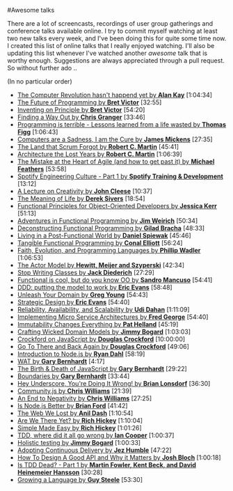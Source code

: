 #Awesome talks

There are a lot of screencasts, recordings of user group gatherings and conference talks available online. I try to commit myself watching at least two new talks every week, and I've been doing this for quite some time now. I created this list of online talks that I really enjoyed watching. I'll also be updating this list whenever I've watched another *awesome* talk that is worthy enough. Suggestions are always appreciated through a pull request. So without further ado ..

(In no particular order)

* [The Computer Revolution hasn't happend yet by **Alan Kay**](https://www.youtube.com/watch?v=oKg1hTOQXoY) [1:04:34]
* [The Future of Programming by **Bret Victor**](https://vimeo.com/71278954) [32:55]
* [Inventing on Principle by **Bret Victor**](https://vimeo.com/36579366) [54:20]
* [Finding a Way Out by **Chris Granger**](http://www.infoq.com/presentations/reimagining-software) [33:46]
* [Programming is terrible - Lessons learned from a life wasted by **Thomas Figg**](https://www.youtube.com/watch?v=csyL9EC0S0c) [1:06:43]
* [Computers are a Sadness, I am the Cure by **James Mickens**](https://vimeo.com/95066828) [27:35]
* [The Land that Scrum Forgot by **Robert C. Martin**](https://www.youtube.com/watch?v=hG4LH6P8Syk) [45:41]
* [Architecture the Lost Years by **Robert C. Martin**](http://www.confreaks.com/videos/759-rubymidwest2011-keynote-architecture-the-lost-years) [1:06:39]
* [The Mistake at the Heart of Agile (and how to get past it) by **Michael Feathers**](http://ndc2011.macsimum.no/mp4/Day1%20Wednesday/Track4%201500-1600.mp4) [53:58]
* [Spotify Engineering Culture - Part 1 by **Spotify Training & Development**](https://vimeo.com/85490944) [13:12]
* [A Lecture on Creativity by **John Cleese**](https://www.youtube.com/watch?v=yAwDWe7OIF8) [10:37]
* [The Meaning of Life by **Derek Sivers**](https://www.youtube.com/watch?v=zzcCWEb-tyk) [18:54]
* [Functional Principles for Object-Oriented Developers by **Jessica Kerr**](http://www.youtube.com/watch?v=pMGY9ViIGNU) [51:13]
* [Adventures in Functional Programming by **Jim Weirich**](https://vimeo.com/45140590) [50:34]
* [Deconstructing Functional Programming by **Gilad Bracha**](http://www.infoq.com/presentations/functional-pros-cons) [48:33]
* [Living in a Post-Functional World by **Daniel Spiewak**](http://www.infoq.com/presentations/post-functional-scala-clojure-haskell) [45:46]
* [Tangible Functional Programming by **Conal Elliott**](https://www.youtube.com/watch?v=faJ8N0giqzw) [56:24]
* [Faith, Evolution, and Programming Languages by **Phillip Wadler**](https://www.youtube.com/watch?v=8frGknO8rIg) [1:06:53]
* [The Actor Model by **Hewitt, Meijer and Szyperski**](http://channel9.msdn.com/Shows/Going+Deep/Hewitt-Meijer-and-Szyperski-The-Actor-Model-everything-you-wanted-to-know-but-were-afraid-to-ask) [42:34]
* [Stop Writing Classes by **Jack Diederich**](http://pyvideo.org/video/880/stop-writing-classes) [27:29]
* [Functional is cool, but do you know OO by **Sandro Mancuso**](http://www.parleys.com/play/51aa0172e4b01033a7e4b67a/) [54:41]
* [DDD: putting the model to work by **Eric Evans**](http://www.infoq.com/presentations/model-to-work-evans) [58:48]
* [Unleash Your Domain by **Greg Young**](https://vimeo.com/19428577) [54:43]
* [Strategic Design by **Eric Evans**](http://www.infoq.com/presentations/strategic-design-evans) [54:40]
* [Reliability, Availability, and Scalability by **Udi Dahan**](https://vimeo.com/6222577) [1:11:09]
* [Implementing Micro Service Architectures by **Fred George**](https://vimeo.com/79866979) [54:40]
* [Immutability Changes Everything by **Pat Helland**](http://vimeo.com/52831373) [45:19]
* [Crafting Wicked Domain Models by **Jimmy Bogard**](https://vimeo.com/43598193) [1:03:03]
* [Crockford on JavaScript by **Douglas Crockford**](https://www.youtube.com/playlist?list=PL7664379246A246CB) [10:00:00]
* [Go To There and Back Again by **Douglas Crockford**](http://vimeo.com/78893726) [49:06]
* [Introduction to Node.js by **Ryan Dahl**](https://www.youtube.com/watch?v=M-sc73Y-zQA) [58:19]
* [WAT by **Gary Bernhardt**](https://www.destroyallsoftware.com/talks/wat) [4:17]
* [The Birth & Death of JavaScript by **Gary Bernhardt**](https://www.destroyallsoftware.com/talks/the-birth-and-death-of-javascript) [29:22]
* [Boundaries by **Gary Bernhardt**](https://www.destroyallsoftware.com/talks/boundaries) [33:44]
* [Hey Underscore, You're Doing It Wrong! by **Brian Lonsdorf**](http://www.youtube.com/watch?v=m3svKOdZijA) [36:30]
* [Community.js by **Chris Williams**](https://www.youtube.com/watch?v=23Yxji-tEfc) [21:39]
* [An End to Negativity by **Chris Williams**](https://www.youtube.com/watch?v=17rkSdkc5TI) [27:25]
* [Is Node.js Better by **Brian Ford**](https://www.youtube.com/watch?v=C5fa1LZYodQ) [41:42]
* [The Web We Lost by **Anil Dash**](https://www.youtube.com/watch?v=9KKMnoTTHJk) [1:10:54]
* [Are We There Yet? by **Rich Hickey**](http://www.infoq.com/presentations/Are-We-There-Yet-Rich-Hickey) [1:10:04]
* [Simple Made Easy by **Rich Hickey**](http://www.infoq.com/presentations/Simple-Made-Easy) [1:01:26]
* [TDD, where did it all go wrong by **Ian Cooper**](http://vimeo.com/68375232) [1:00:37]
* [Holistic testing by **Jimmy Bogard**](http://vimeo.com/68390508) [1:00:33]
* [Adopting Continuous Delivery by **Jez Humble**](http://vimeo.com/68320415) [47:22]
* [How To Design A Good API and Why it Matters by **Josh Bloch**](http://www.youtube.com/watch?v=aAb7hSCtvGw) [1:00:18]
* [Is TDD Dead? - Part 1 by **Martin Fowler, Kent Beck, and David Heinemeier Hansson**](https://www.youtube.com/watch?v=z9quxZsLcfo) [30:28]
* [Growing a Language by **Guy Steele**](https://www.youtube.com/watch?v=_ahvzDzKdB0) [53:30]

